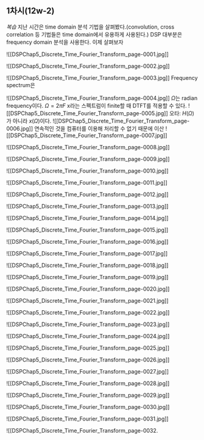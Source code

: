 


## 1차시(12w-2)
*복습*
지난 시간은 time domain 분석 기법을 살펴봤다.(convolution, cross correlation 등 기법들은 time domain에서 유용하게 사용된다.)
DSP 대부분은 frequency domain 분석을 사용한다. 이제 살펴보자

![[DSPChap5_Discrete_Time_Fourier_Transform_page-0001.jpg]]

![[DSPChap5_Discrete_Time_Fourier_Transform_page-0002.jpg]]

![[DSPChap5_Discrete_Time_Fourier_Transform_page-0003.jpg]]
Frequency spectrum은 


![[DSPChap5_Discrete_Time_Fourier_Transform_page-0004.jpg]]
$\Omega$는 radian frequency이다.
	$\Omega = 2\pi F$
x라는 스펙트럼이 finite할 때 DTFT를 적용할 수 있다.
![[DSPChap5_Discrete_Time_Fourier_Transform_page-0005.jpg]]
오타: $H(\Omega)$가 아니라 $x(\Omega)$이다.
![[DSPChap5_Discrete_Time_Fourier_Transform_page-0006.jpg]]
연속적인 것을 컴퓨터를 이용해 처리할 수 없기 때문에 이산
![[DSPChap5_Discrete_Time_Fourier_Transform_page-0007.jpg]]

![[DSPChap5_Discrete_Time_Fourier_Transform_page-0008.jpg]]

![[DSPChap5_Discrete_Time_Fourier_Transform_page-0009.jpg]]

![[DSPChap5_Discrete_Time_Fourier_Transform_page-0010.jpg]]

![[DSPChap5_Discrete_Time_Fourier_Transform_page-0011.jpg]]

![[DSPChap5_Discrete_Time_Fourier_Transform_page-0012.jpg]]

![[DSPChap5_Discrete_Time_Fourier_Transform_page-0013.jpg]]

![[DSPChap5_Discrete_Time_Fourier_Transform_page-0014.jpg]]

![[DSPChap5_Discrete_Time_Fourier_Transform_page-0015.jpg]]

![[DSPChap5_Discrete_Time_Fourier_Transform_page-0016.jpg]]

![[DSPChap5_Discrete_Time_Fourier_Transform_page-0017.jpg]]

![[DSPChap5_Discrete_Time_Fourier_Transform_page-0018.jpg]]

![[DSPChap5_Discrete_Time_Fourier_Transform_page-0019.jpg]]

![[DSPChap5_Discrete_Time_Fourier_Transform_page-0020.jpg]]

![[DSPChap5_Discrete_Time_Fourier_Transform_page-0021.jpg]]

![[DSPChap5_Discrete_Time_Fourier_Transform_page-0022.jpg]]

![[DSPChap5_Discrete_Time_Fourier_Transform_page-0023.jpg]]

![[DSPChap5_Discrete_Time_Fourier_Transform_page-0024.jpg]]

![[DSPChap5_Discrete_Time_Fourier_Transform_page-0025.jpg]]

![[DSPChap5_Discrete_Time_Fourier_Transform_page-0026.jpg]]

![[DSPChap5_Discrete_Time_Fourier_Transform_page-0027.jpg]]

![[DSPChap5_Discrete_Time_Fourier_Transform_page-0028.jpg]]

![[DSPChap5_Discrete_Time_Fourier_Transform_page-0029.jpg]]

![[DSPChap5_Discrete_Time_Fourier_Transform_page-0030.jpg]]

![[DSPChap5_Discrete_Time_Fourier_Transform_page-0031.jpg]]

![[DSPChap5_Discrete_Time_Fourier_Transform_page-0032.